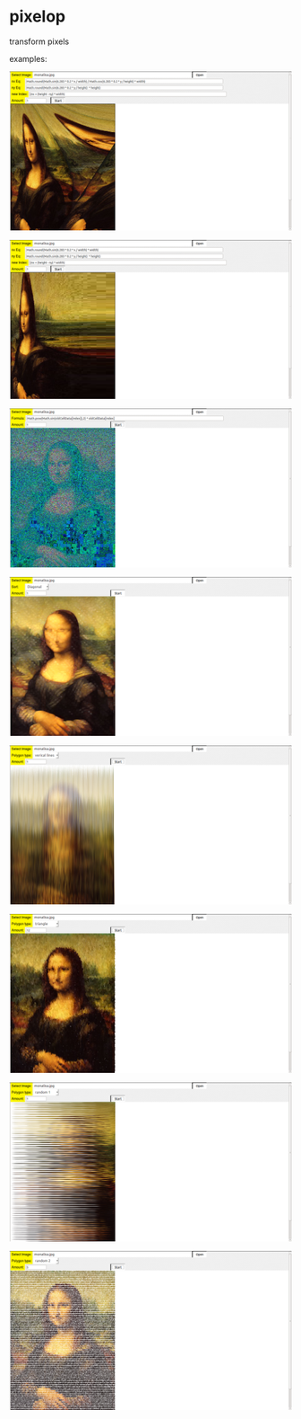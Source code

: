 pixelop
=======

transform pixels

examples:

![alt ex1.png](https://github.com/alexadam/pixelop/blob/master/ex1.png?raw=true "ex1.png")

![alt ex2.png](https://github.com/alexadam/pixelop/blob/master/ex2.png?raw=true "ex2.png")

![alt ex3.png](https://github.com/alexadam/pixelop/blob/master/ex3.png?raw=true "ex3.png")

![alt ex4.png](https://github.com/alexadam/pixelop/blob/master/ex4.png?raw=true "ex4.png")

![alt ex5.png](https://github.com/alexadam/pixelop/blob/master/ex5.png?raw=true "ex5.png")

![alt ex6.png](https://github.com/alexadam/pixelop/blob/master/ex6.png?raw=true "ex6.png")

![alt ex7.png](https://github.com/alexadam/pixelop/blob/master/ex7.png?raw=true "ex7.png")

![alt ex8.png](https://github.com/alexadam/pixelop/blob/master/ex8.png?raw=true "ex8.png")
